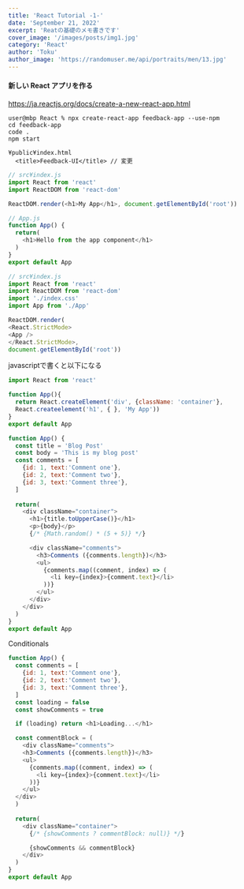 ```yaml
---
title: 'React Tutorial -1-'
date: 'September 21, 2022'
excerpt: 'Reatの基礎のメモ書きです'
cover_image: '/images/posts/img1.jpg'
category: 'React'
author: 'Toku'
author_image: 'https://randomuser.me/api/portraits/men/13.jpg'
---
```


<!-- Markdow generator - https://jaspervdj.be/lorem-markdownum/ -->

#### 新しい React アプリを作る
https://ja.reactjs.org/docs/create-a-new-react-app.html

~~~
user@mbp React % npx create-react-app feedback-app --use-npm
cd feedback-app
code .
npm start
~~~

~~~
¥public¥index.html
  <title>Feedback-UI</title> // 変更
~~~

~~~js
// src¥index.js
import React from 'react'
import ReactDOM from 'react-dom'

ReactDOM.render(<h1>My App</h1>, document.getElementById('root'))
~~~

~~~js
// App.js
function App() {
  return(
    <h1>Hello from the app component</h1>
  )
}
export default App
~~~

~~~js
// src¥index.js
import React from 'react'
import ReactDOM from 'react-dom'
import './index.css'
import App from './App'

ReactDOM.render(
<React.StrictMode>
<App />
</React.StrictMode>,
document.getElementById('root'))
~~~
javascriptで書くと以下になる
~~~js
import React from 'react'

function App(){
  return React.createElement('div', {className: 'container'},
  React.createelement('h1', { }, 'My App'))
}
export default App
~~~

~~~js
function App() {
  const title = 'Blog Post'
  const body = 'This is my blog post'
  const comments = [
    {id: 1, text:'Comment one'},
    {id: 2, text:'Comment two'},
    {id: 3, text:'Comment three'},
  ]
  
  return(
    <div className="container">
      <h1>{title.toUpperCase()}</h1>
      <p>{body}</p>
      {/* {Math.random() * (5 + 5)} */}

      <div className="comments">
        <h3>Comments ({comments.length})</h3>
        <ul>
          {comments.map((comment, index) => (
            <li key={index}>{comment.text}</li>
          ))}
        </ul>
      </div>
    </div>
  )
}
export default App
~~~

Conditionals
~~~js
function App() {
  const comments = [
    {id: 1, text:'Comment one'},
    {id: 2, text:'Comment two'},
    {id: 3, text:'Comment three'},
  ]
  const loading = false
  const showComments = true

  if (loading) return <h1>Loading...</h1>

  const commentBlock = (
    <div className="comments">
    <h3>Comments ({comments.length})</h3>
    <ul>
      {comments.map((comment, index) => (
        <li key={index}>{comment.text}</li>
      ))}
    </ul>
  </div>
  )
  
  return(
    <div className="container">
      {/* {showComments ? commentBlock: null)} */}

      {showComments && commentBlock}
    </div>
  )
}
export default App
~~~

~~~js


~~~

~~~js


~~~

~~~js


~~~

~~~js


~~~

~~~js


~~~

~~~js


~~~

~~~js


~~~

~~~js


~~~

~~~js


~~~

~~~js


~~~

~~~js


~~~